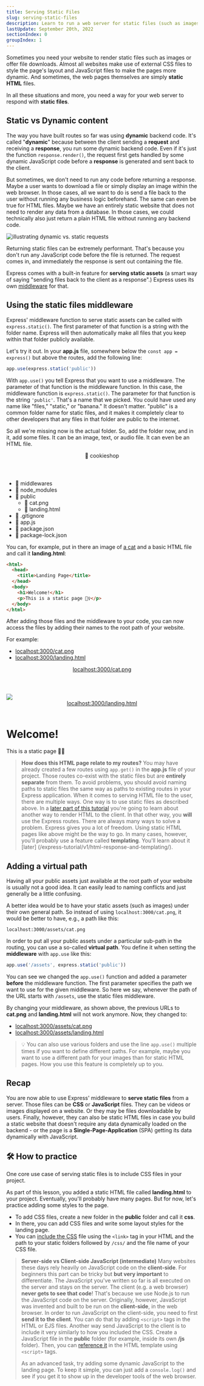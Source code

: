 ```yaml
---
title: Serving Static Files
slug: serving-static-files
description: Learn to run a web server for static files (such as images or CSS files) with Express.
lastUpdate: September 20th, 2022
sectionIndex: 0
groupIndex: 1
---
```


Sometimes you need your website to render static files such as images or offer file downloads. Almost all websites make use of external CSS files to style the page's layout and JavaScript files to make the pages more dynamic. And sometimes, the web pages themselves are simply **static HTML** files.

In all these situations and more, you need a way for your web server to respond with **static files**. 

## Static vs Dynamic content

The way you have built routes so far was using **dynamic** backend code. It's called "**dynamic**" because between the client sending a **request** and receiving a **response**, you run some dynamic backend code. Even if it's just the function `response.render()`, the request first gets handled by some dynamic JavaScript code before a **response** is generated and sent back to the client. 

But sometimes, we don't need to run any code before returning a response. Maybe a user wants to download a file or simply display an image within the web browser. In those cases, all we want to do is send a file back to the user without running any business logic beforehand. The same can even be true for HTML files. Maybe we have an entirely static website that does not need to render any data from a database. In those cases, we could technically also just return a plain HTML file without running any backend code. 

![illustrating dynamic vs. static requests](/assets/content/express-tutorial/v1/1-2-4-serving-static-files/static-dynamic.png)

Returning static files can be extremely performant. That's because you don't run any JavaScript code before the file is returned. The request comes in, and immediately the response is sent out containing the file. 

Express comes with a built-in feature for **serving static assets** (a smart way of saying "sending files back to the client as a response".) Express uses its own [middleware](/express-tutorial/v1/middlewares/) for that. 

## Using the static files middleware

Express' middleware function to serve static assets can be called with `express.static()`. The first parameter of that function is a string with the folder name. Express will then automatically make all files that you keep within that folder publicly available. 

Let's try it out. In your **app.js** file, somewhere below the `const app = express()` but above the routes, add the following line: 

```js
app.use(express.static('public'))
```

With `app.use()` you tell Express that you want to use a middleware. The parameter of that function is the middleware function. In this case, the middleware function is `express.static()`. The parameter for that function is the string `'public'`. That's a name that we picked. You could have used any name like "files," "static," or "banana." It doesn't matter. "public" is a common folder name for static files, and it makes it completely clear to other developers that any files in that folder are public to the internet. 

So all we're missing now is the actual folder. So, add the folder now, and in it, add some files. It can be an image, text, or audio file. It can even be an HTML file. 

<div class="demowindow demowindow--files" aria-hidden="true" tabindex="-1">
  <header>
    <div class="demowindow__btn"></div>
    <div class="demowindow__btn"></div>
    <div class="demowindow__btn"></div>
    <div class="demowindow__title">📁 cookieshop</div>
  </header>
  <main>
    <ul>
      <li>📁 middlewares</li>
      <li>📁 node_modules</li>
      <li>
        📁 public
        <ul>
          <li>📄 cat.png</li>
          <li>📄 landing.html</li>
        </ul>
      </li>
      <li>📄 .gitignore</li>
      <li>📄 app.js</li>
      <li>📄 package.json</li>
      <li>📄 package-lock.json</li>
    </ul>
  </main>
</div>

You can, for example, put in there an image of [a cat](/assets/content/express-tutorial/v1/1-2-4-serving-static-files/cat.png) and a basic HTML file and call it **landing.html**: 

```html
<html>
  <head>
    <title>Landing Page</title>
  </head>
  <body>
    <h1>Welcome!</h1>
    <p>This is a static page 🤷‍♀️</p>
  </body>
</html>
```

After adding those files and the middleware to your code, you can now access the files by adding their names to the root path of your website. 

For example: 
* [localhost:3000/cat.png](http://localhost:3000/cat.png)
* [localhost:3000/landing.html](http://localhost:3000/landing.html)

<div class="demowindow demowindow--web" aria-hidden="true" tabindex="-1">
  <header>
    <div class="demowindow__btn"></div>
    <div class="demowindow__btn"></div>
    <div class="demowindow__btn"></div>
    <div class="demowindow__title">
      <a href="http://localhost:3000/cat.png" target="blank">
        localhost:3000/cat.png
      </a>
    </div>
  </header>
  <main>
    <img src="/assets/content/express-tutorial/v1/1-2-4-serving-static-files/cat.png" />
  </main>
</div>

<div class="demowindow demowindow--web" aria-hidden="true" tabindex="-1">
  <header>
    <div class="demowindow__btn"></div>
    <div class="demowindow__btn"></div>
    <div class="demowindow__btn"></div>
    <div class="demowindow__title">
      <a href="http://localhost:3000/landing.html" target="blank">
        localhost:3000/landing.html
      </a>
    </div>
  </header>
  <main>
    <h1>Welcome!</h1>
    <p>This is a static page 🤷‍♀️</p>
  </main>
</div>

>**How does this HTML page relate to my routes?**
>You may have already created a few routes using `app.get()` in the **app.js** file of your project. Those routes co-exist with the static files but are **entirely separate** from them. 
>To avoid problems, you should avoid naming paths to static files the same way as paths to existing routes in your Express application.
>When it comes to serving HTML file to the user, there are multiple ways. One way is to use static files as described above. In a [later part of this tutorial](/express-tutorial/v1/html-response-and-templating/) you're going to learn about another way to render HTML to the client. In that other way, you **will** use the Express routes.
>There are always many ways to solve a problem. Express gives you a lot of freedom. Using static HTML pages like above might be the way to go. In many cases, however, you'll probably use a feature called **templating**. You'll learn about it [later]
(/express-tutorial/v1/html-response-and-templating/).

## Adding a virtual path

Having all your public assets just available at the root path of your website is usually not a good idea. It can easily lead to naming conflicts and just generally be a little confusing. 

A better idea would be to have your static assets (such as images) under their own general path. So instead of using `localhost:3000/cat.png`, it would be better to have, e.g., a path like this: 

`localhost:3000/assets/cat.png`

In order to put all your public assets under a particular sub-path in the routing, you can use a so-called **virtual path**. You define it when setting the **middleware** with `app.use` like this: 

```js
app.use('/assets', express.static('public'))
```

You can see we changed the `app.use()` function and added a parameter **before** the middleware function. The first parameter specifies the path we want to use for the given middleware. So here we say, whenever the path of the URL starts with `/assets`, use the static files middleware. 

By changing your middleware, as shown above, the previous URLs to **cat.png** and **landing.html** will not work anymore. Now, they changed to: 

* [localhost:3000/assets/cat.png](http://localhost:3000/assets/cat.png)
* [localhost:3000/assets/landing.html](http://localhost:3000/assets/landing.html)

>💡 You can also use various folders and use the line `app.use()` multiple times if you want to define different paths. 
>For example, maybe you want to use a different path for your images than for static HTML pages. How you use this feature is completely up to you.

## Recap

You are now able to use Express' middleware to **serve static files** from a server. Those files can be **CSS** or **JavaScript** files. They can be videos or images displayed on a website. Or they may be files downloadable by users. Finally, however, they can also be static HTML files in case you build a static website that doesn't require any data dynamically loaded on the backend - or the page is a **Single-Page-Application** (SPA) getting its data dynamically with JavaScript. 

## 🛠 How to practice

One core use case of serving static files is to include CSS files in your project. 

As part of this lesson, you added a static HTML file called **landing.html** to your project. Eventually, you'll probably have many pages. But for now, let's practice adding some styles to the page.

* To add CSS files, create a new folder in the **public** folder and call it **css**. 
* In there, you can add CSS files and write some layout styles for the landing page.
* You can [include the CSS](https://www.w3schools.com/css/css_howto.asp) file using the `<link>` tag in your HTML and the path to your static folders followed by `/css/` and the file name of your CSS file. 

>**Server-side vs Client-side JavaScript (intermediate)**
>Many websites these days rely heavily on JavaScript code on the **client-side**. For beginners this part can be tricky but **but very important** to differentiate.
>The JavaScript you've written so far is all executed on the server and stays on the server. The client (e.g. a web browser) **never gets to see that code**! That's because we use Node.js to run the JavaScript code on the server. 
>Originally, however, JavaScript was invented and built to be run on the **client-side**, in the web browser. In order to run JavaScript on the client-side, you need to first **send it to the client**. You can do that by adding `<script>` tags in the HTML or EJS files. 
>Another way send JavaScript to the client is to include it very similarly to how you included the CSS. Create a JavaScript file in the **public** folder (for example, inside its own **/js** folder). Then, you can [reference it](https://www.w3schools.com/js/js_whereto.asp) in the HTML template using `<script>` tags. 
>
>As an advanced task, try adding some dynamic JavaScript to the landing page. To keep it simple, you can just add a `console.log()` and see if you get it to show up in the developer tools of the web browser. 


